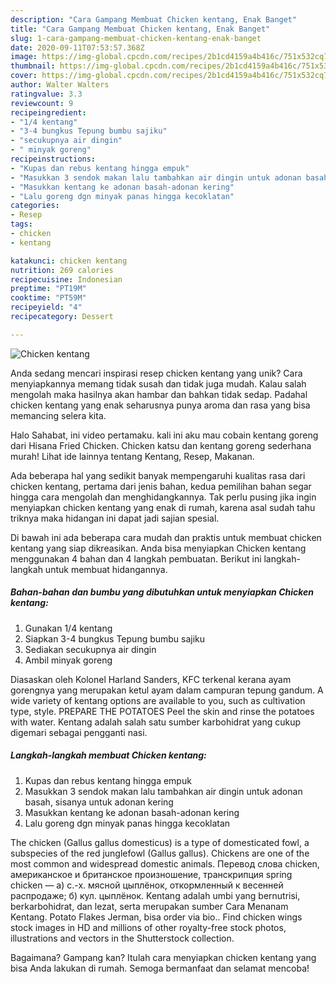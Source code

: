 ```yaml
---
description: "Cara Gampang Membuat Chicken kentang, Enak Banget"
title: "Cara Gampang Membuat Chicken kentang, Enak Banget"
slug: 1-cara-gampang-membuat-chicken-kentang-enak-banget
date: 2020-09-11T07:53:57.368Z
image: https://img-global.cpcdn.com/recipes/2b1cd4159a4b416c/751x532cq70/chicken-kentang-foto-resep-utama.jpg
thumbnail: https://img-global.cpcdn.com/recipes/2b1cd4159a4b416c/751x532cq70/chicken-kentang-foto-resep-utama.jpg
cover: https://img-global.cpcdn.com/recipes/2b1cd4159a4b416c/751x532cq70/chicken-kentang-foto-resep-utama.jpg
author: Walter Walters
ratingvalue: 3.3
reviewcount: 9
recipeingredient:
- "1/4 kentang"
- "3-4 bungkus Tepung bumbu sajiku"
- "secukupnya air dingin"
- " minyak goreng"
recipeinstructions:
- "Kupas dan rebus kentang hingga empuk"
- "Masukkan 3 sendok makan lalu tambahkan air dingin untuk adonan basah, sisanya untuk adonan kering"
- "Masukkan kentang ke adonan basah-adonan kering"
- "Lalu goreng dgn minyak panas hingga kecoklatan"
categories:
- Resep
tags:
- chicken
- kentang

katakunci: chicken kentang 
nutrition: 269 calories
recipecuisine: Indonesian
preptime: "PT19M"
cooktime: "PT59M"
recipeyield: "4"
recipecategory: Dessert

---
```



![Chicken kentang](https://img-global.cpcdn.com/recipes/2b1cd4159a4b416c/751x532cq70/chicken-kentang-foto-resep-utama.jpg)

Anda sedang mencari inspirasi resep chicken kentang yang unik? Cara menyiapkannya memang tidak susah dan tidak juga mudah. Kalau salah mengolah maka hasilnya akan hambar dan bahkan tidak sedap. Padahal chicken kentang yang enak seharusnya punya aroma dan rasa yang bisa memancing selera kita.

Halo Sahabat, ini video pertamaku. kali ini aku mau cobain kentang goreng dari Hisana Fried Chicken. Chicken katsu dan kentang goreng sederhana murah! Lihat ide lainnya tentang Kentang, Resep, Makanan.

Ada beberapa hal yang sedikit banyak mempengaruhi kualitas rasa dari chicken kentang, pertama dari jenis bahan, kedua pemilihan bahan segar hingga cara mengolah dan menghidangkannya. Tak perlu pusing jika ingin menyiapkan chicken kentang yang enak di rumah, karena asal sudah tahu triknya maka hidangan ini dapat jadi sajian spesial.


Di bawah ini ada beberapa cara mudah dan praktis untuk membuat chicken kentang yang siap dikreasikan. Anda bisa menyiapkan Chicken kentang menggunakan 4 bahan dan 4 langkah pembuatan. Berikut ini langkah-langkah untuk membuat hidangannya.

<!--inarticleads1-->

##### Bahan-bahan dan bumbu yang dibutuhkan untuk menyiapkan Chicken kentang:

1. Gunakan 1/4 kentang
1. Siapkan 3-4 bungkus Tepung bumbu sajiku
1. Sediakan secukupnya air dingin
1. Ambil  minyak goreng


Diasaskan oleh Kolonel Harland Sanders, KFC terkenal kerana ayam gorengnya yang merupakan ketul ayam dalam campuran tepung gandum. A wide variety of kentang options are available to you, such as cultivation type, style. PREPARE THE POTATOES Peel the skin and rinse the potatoes with water. Kentang adalah salah satu sumber karbohidrat yang cukup digemari sebagai pengganti nasi. 

<!--inarticleads2-->

##### Langkah-langkah membuat Chicken kentang:

1. Kupas dan rebus kentang hingga empuk
1. Masukkan 3 sendok makan lalu tambahkan air dingin untuk adonan basah, sisanya untuk adonan kering
1. Masukkan kentang ke adonan basah-adonan kering
1. Lalu goreng dgn minyak panas hingga kecoklatan


The chicken (Gallus gallus domesticus) is a type of domesticated fowl, a subspecies of the red junglefowl (Gallus gallus). Chickens are one of the most common and widespread domestic animals. Перевод слова chicken, американское и британское произношение, транскрипция spring chicken — а) с.-х. мясной цыплёнок, откормленный к весенней распродаже; б) кул. цыплёнок. Kentang adalah umbi yang bernutrisi, berkarbohidrat, dan lezat, serta merupakan sumber Cara Menanam Kentang. Potato Flakes Jerman, bisa order via bio.. Find chicken wings stock images in HD and millions of other royalty-free stock photos, illustrations and vectors in the Shutterstock collection. 

Bagaimana? Gampang kan? Itulah cara menyiapkan chicken kentang yang bisa Anda lakukan di rumah. Semoga bermanfaat dan selamat mencoba!
